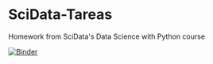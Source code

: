 # SciData-Tareas
Homework from SciData's Data Science with Python course

[![Binder](https://mybinder.org/badge_logo.svg)](https://mybinder.org/v2/gh/jzaldivar/SciData-tareas/master)
